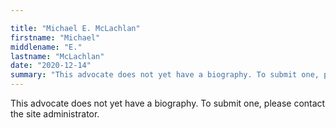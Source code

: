 ```yaml
---

title: "Michael E. McLachlan"
firstname: "Michael"
middlename: "E."
lastname: "McLachlan"
date: "2020-12-14"
summary: "This advocate does not yet have a biography. To submit one, please contact the site administrator."
---
```

This advocate does not yet have a biography. To submit one, please contact the site administrator.

